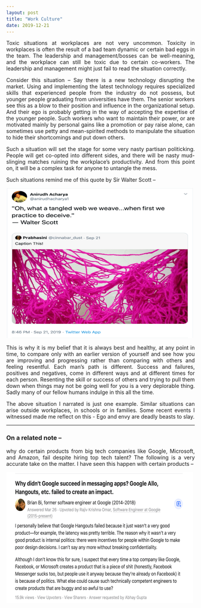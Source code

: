 ```yaml
---
layout: post
title: "Work Culture"
date: 2019-12-21
---
```


<style>body {text-align: justify}</style>

Toxic situations at workplaces are not very uncommon. Toxicity in workplaces is often the result of a bad team dynamic or certain bad eggs in the team. The leadership and management/bosses can be well-meaning, and the workplace can still be toxic due to certain co-workers. The leadership and management might just fail to read the situation correctly.

Consider this situation – Say there is a new technology disrupting the market. Using and implementing the latest technology requires specialized skills that experienced people from the industry do not possess, but younger people graduating from universities have them. The senior workers see this as a blow to their position and influence in the organizational setup. And their ego is probably getting in the way of accepting the expertise of the younger people. Such workers who want to maintain their power, or are motivated mainly by personal gains like a promotion or pay raise alone, can sometimes use petty and mean-spirited methods to manipulate the situation to hide their shortcomings and put down others.

Such a situation will set the stage for some very nasty partisan politicking. People will get co-opted into different sides, and there will be nasty mud-slinging matches ruining the workplace’s productivity. And from this point on, it will be a complex task for anyone to untangle the mess.

Such situations remind me of this quote by Sir Walter Scott –

<img src="/images/tangled-web.png" alt="tangled-web-quote" style="height: 400px; width:500px;"/>

This is why it is my belief that it is always best and healthy, at any point in time, to compare only with an earlier version of yourself and see how you are improving and progressing rather than comparing with others and feeling resentful. Each man’s path is different. Success and failures, positives and negatives, come in different ways and at different times for each person. Resenting the skill or success of others and trying to pull them down when things may not be going well for you is a very deplorable thing. Sadly many of our fellow humans indulge in this all the time.

The above situation I narrated is just one example. Similar situations can arise outside workplaces, in schools or in families. Some recent events I witnessed made me reflect on this - Ego and envy are deadly beasts to slay.

*********

### On a related note – 

why do certain products from big tech companies like Google, Microsoft, and Amazon, fail despite hiring top tech talent? The following is a very accurate take on the matter. I have seen this happen with certain products –

<img src="/images/failed-product.png" alt="failed-product" style="height: 350px; width:500px;"/>
